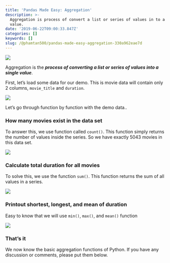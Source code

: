 ```yaml
---
title: 'Pandas Made Easy: Aggregation'
description: >-
  Aggregation is process of convert a list or series of values in to a single
  value.
date: '2019-06-22T09:00:33.847Z'
categories: []
keywords: []
slug: /@phamtan500/pandas-made-easy-aggregation-330a962eae7d
---
```


![](https://cdn-images-1.medium.com/max/1200/1*QI2iTWNPA1ZU-yRtCKm1Pw.jpeg)

Aggregation is the **_process of converting a list or series of values into a single value_**.

First, let’s load some data for our demo. This is movie data will contain only 2 columns, `movie_title` and `duration`.

![](https://cdn-images-1.medium.com/max/800/1*AFl_GiOAHaSwGMt-7cnAWQ.png)

Let’s go through function by function with the demo data..

### How many movies exist in the data set

To answer this, we use function called `count()`. This function simply returns the number of values inside the series. So we have exactly 5043 movies in this data set.

![](https://cdn-images-1.medium.com/max/800/1*hYZpA2CSd57opU9SdIZKzA.png)

### Calculate total duration for all movies

To solve this, we use the function `sum()`. This function returns the sum of all values in a series.

![](https://cdn-images-1.medium.com/max/800/1*5wEFZTIklbzgCxauYf2mIA.png)

### Printout shortest, longest, and mean of duration

Easy to know that we will use `min()`, `max()`, and `mean()` function

![](https://cdn-images-1.medium.com/max/800/1*UXl03YhbTBnMxlnKqcXP5w.png)

### That’s it

We now know the basic aggregation functions of Python. If you have any discussion or comments, please put them below.